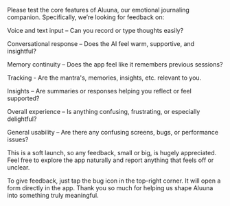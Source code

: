 Please test the core features of Aluuna, our emotional journaling companion. Specifically, we’re looking for feedback on:

Voice and text input – Can you record or type thoughts easily?

Conversational response – Does the AI feel warm, supportive, and insightful?

Memory continuity – Does the app feel like it remembers previous sessions?

Tracking - Are the mantra's, memories, insights, etc. relevant to you. 

Insights – Are summaries or responses helping you reflect or feel supported?

Overall experience – Is anything confusing, frustrating, or especially delightful?

General usability – Are there any confusing screens, bugs, or performance issues?

This is a soft launch, so any feedback, small or big, is hugely appreciated. Feel free to explore the app naturally and report anything that feels off or unclear.

To give feedback, just tap the bug icon in the top-right corner. It will open a form directly in the app. Thank you so much for helping us shape Aluuna into something truly meaningful. 